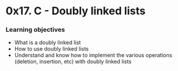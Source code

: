 # 0x17. C - Doubly linked lists

### Learning objectives
- What is a doubly linked list
- How to use doubly linked lists
- Understand and know how to implement the various operations (deletion, insertion, etc) with doubly linked lists

